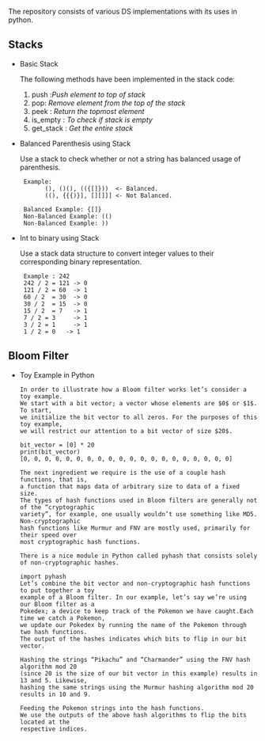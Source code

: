 
The repository consists of various DS implementations with its uses in python.
## Stacks
  - Basic Stack
      
      
      The following methods have been implemented in the stack code:
      
      1. push :_Push element to top of stack_
      2. pop: _Remove element from the top of the stack_
      3. peek : _Return the topmost element_
      4. is_empty : _To check if stack is empty_
      5. get_stack : _Get the entire stack_
      
   - Balanced Parenthesis using Stack
      
      Use a stack to check whether or not a string has balanced usage of parenthesis.
      
          Example:
                (), ()(), (({[]}))  <- Balanced.
                ((), {{{)}], [][]]] <- Not Balanced.
          
          Balanced Example: {[]}
          Non-Balanced Example: (()
          Non-Balanced Example: ))
    
   - Int to binary using Stack
    
      Use a stack data structure to convert integer values to their corresponding binary representation. 
          
          Example : 242
          242 / 2 = 121 -> 0
          121 / 2 = 60  -> 1
          60 / 2  = 30  -> 0
          30 / 2  = 15  -> 0
          15 / 2  = 7   -> 1
          7 / 2 = 3     -> 1
          3 / 2 = 1     -> 1
          1 / 2 = 0	  -> 1


## Bloom Filter
  - Toy Example in Python
  
  
        In order to illustrate how a Bloom filter works let’s consider a toy example. 
        We start with a bit vector; a vector whose elements are $0$ or $1$. To start, 
        we initialize the bit vector to all zeros. For the purposes of this toy example,
        we will restrict our attention to a bit vector of size $20$.

        bit_vector = [0] * 20
        print(bit_vector)
        [0, 0, 0, 0, 0, 0, 0, 0, 0, 0, 0, 0, 0, 0, 0, 0, 0, 0, 0, 0]

        The next ingredient we require is the use of a couple hash functions, that is,
        a function that maps data of arbitrary size to data of a fixed size.
        The types of hash functions used in Bloom filters are generally not of the “cryptographic 
        variety”, for example, one usually wouldn’t use something like MD5. Non-cryptographic 
        hash functions like Murmur and FNV are mostly used, primarily for their speed over 
        most cryptographic hash functions.

        There is a nice module in Python called pyhash that consists solely of non-cryptographic hashes.

        import pyhash
        Let’s combine the bit vector and non-cryptographic hash functions to put together a toy 
        example of a Bloom filter. In our example, let’s say we’re using our Bloom filter as a 
        Pokedex; a device to keep track of the Pokemon we have caught.Each time we catch a Pokemon,
        we update our Pokedex by running the name of the Pokemon through two hash functions.
        The output of the hashes indicates which bits to flip in our bit vector.

        Hashing the strings “Pikachu” and “Charmander” using the FNV hash algorithm mod 20 
        (since 20 is the size of our bit vector in this example) results in 13 and 5. Likewise, 
        hashing the same strings using the Murmur hashing algorithm mod 20 results in 10 and 9.

        Feeding the Pokemon strings into the hash functions.
        We use the outputs of the above hash algorithms to flip the bits located at the 
        respective indices.
